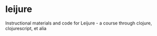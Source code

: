 # leijure
Instructional materials and code for Leijure - a course through clojure, clojurescript, et alia
